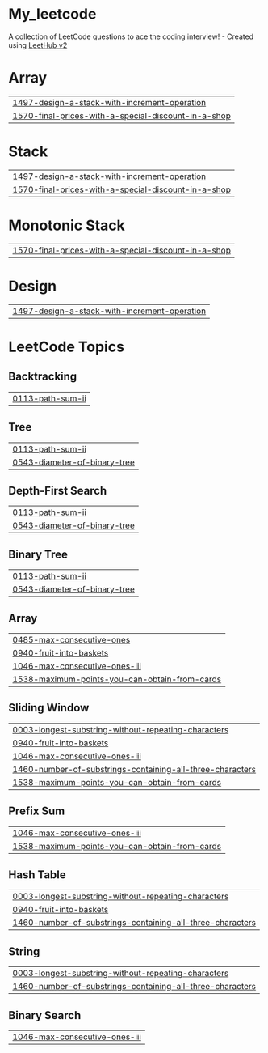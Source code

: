 # My_leetcode
A collection of LeetCode questions to ace the coding interview! - Created using [LeetHub v2](https://github.com/arunbhardwaj/LeetHub-2.0)


# Array
|  |
| ------- |
| [1497-design-a-stack-with-increment-operation](https://github.com/prakharbhardwaj1504/My_leetcode/tree/master/1497-design-a-stack-with-increment-operation) |
| [1570-final-prices-with-a-special-discount-in-a-shop](https://github.com/prakharbhardwaj1504/My_leetcode/tree/master/1570-final-prices-with-a-special-discount-in-a-shop) |
# Stack
|  |
| ------- |
| [1497-design-a-stack-with-increment-operation](https://github.com/prakharbhardwaj1504/My_leetcode/tree/master/1497-design-a-stack-with-increment-operation) |
| [1570-final-prices-with-a-special-discount-in-a-shop](https://github.com/prakharbhardwaj1504/My_leetcode/tree/master/1570-final-prices-with-a-special-discount-in-a-shop) |
# Monotonic Stack
|  |
| ------- |
| [1570-final-prices-with-a-special-discount-in-a-shop](https://github.com/prakharbhardwaj1504/My_leetcode/tree/master/1570-final-prices-with-a-special-discount-in-a-shop) |
# Design
|  |
| ------- |
| [1497-design-a-stack-with-increment-operation](https://github.com/prakharbhardwaj1504/My_leetcode/tree/master/1497-design-a-stack-with-increment-operation) |
<!---LeetCode Topics Start-->
# LeetCode Topics
## Backtracking
|  |
| ------- |
| [0113-path-sum-ii](https://github.com/prakharbhardwaj1504/My_leetcode/tree/master/0113-path-sum-ii) |
## Tree
|  |
| ------- |
| [0113-path-sum-ii](https://github.com/prakharbhardwaj1504/My_leetcode/tree/master/0113-path-sum-ii) |
| [0543-diameter-of-binary-tree](https://github.com/prakharbhardwaj1504/My_leetcode/tree/master/0543-diameter-of-binary-tree) |
## Depth-First Search
|  |
| ------- |
| [0113-path-sum-ii](https://github.com/prakharbhardwaj1504/My_leetcode/tree/master/0113-path-sum-ii) |
| [0543-diameter-of-binary-tree](https://github.com/prakharbhardwaj1504/My_leetcode/tree/master/0543-diameter-of-binary-tree) |
## Binary Tree
|  |
| ------- |
| [0113-path-sum-ii](https://github.com/prakharbhardwaj1504/My_leetcode/tree/master/0113-path-sum-ii) |
| [0543-diameter-of-binary-tree](https://github.com/prakharbhardwaj1504/My_leetcode/tree/master/0543-diameter-of-binary-tree) |
## Array
|  |
| ------- |
| [0485-max-consecutive-ones](https://github.com/prakharbhardwaj1504/My_leetcode/tree/master/0485-max-consecutive-ones) |
| [0940-fruit-into-baskets](https://github.com/prakharbhardwaj1504/My_leetcode/tree/master/0940-fruit-into-baskets) |
| [1046-max-consecutive-ones-iii](https://github.com/prakharbhardwaj1504/My_leetcode/tree/master/1046-max-consecutive-ones-iii) |
| [1538-maximum-points-you-can-obtain-from-cards](https://github.com/prakharbhardwaj1504/My_leetcode/tree/master/1538-maximum-points-you-can-obtain-from-cards) |
## Sliding Window
|  |
| ------- |
| [0003-longest-substring-without-repeating-characters](https://github.com/prakharbhardwaj1504/My_leetcode/tree/master/0003-longest-substring-without-repeating-characters) |
| [0940-fruit-into-baskets](https://github.com/prakharbhardwaj1504/My_leetcode/tree/master/0940-fruit-into-baskets) |
| [1046-max-consecutive-ones-iii](https://github.com/prakharbhardwaj1504/My_leetcode/tree/master/1046-max-consecutive-ones-iii) |
| [1460-number-of-substrings-containing-all-three-characters](https://github.com/prakharbhardwaj1504/My_leetcode/tree/master/1460-number-of-substrings-containing-all-three-characters) |
| [1538-maximum-points-you-can-obtain-from-cards](https://github.com/prakharbhardwaj1504/My_leetcode/tree/master/1538-maximum-points-you-can-obtain-from-cards) |
## Prefix Sum
|  |
| ------- |
| [1046-max-consecutive-ones-iii](https://github.com/prakharbhardwaj1504/My_leetcode/tree/master/1046-max-consecutive-ones-iii) |
| [1538-maximum-points-you-can-obtain-from-cards](https://github.com/prakharbhardwaj1504/My_leetcode/tree/master/1538-maximum-points-you-can-obtain-from-cards) |
## Hash Table
|  |
| ------- |
| [0003-longest-substring-without-repeating-characters](https://github.com/prakharbhardwaj1504/My_leetcode/tree/master/0003-longest-substring-without-repeating-characters) |
| [0940-fruit-into-baskets](https://github.com/prakharbhardwaj1504/My_leetcode/tree/master/0940-fruit-into-baskets) |
| [1460-number-of-substrings-containing-all-three-characters](https://github.com/prakharbhardwaj1504/My_leetcode/tree/master/1460-number-of-substrings-containing-all-three-characters) |
## String
|  |
| ------- |
| [0003-longest-substring-without-repeating-characters](https://github.com/prakharbhardwaj1504/My_leetcode/tree/master/0003-longest-substring-without-repeating-characters) |
| [1460-number-of-substrings-containing-all-three-characters](https://github.com/prakharbhardwaj1504/My_leetcode/tree/master/1460-number-of-substrings-containing-all-three-characters) |
## Binary Search
|  |
| ------- |
| [1046-max-consecutive-ones-iii](https://github.com/prakharbhardwaj1504/My_leetcode/tree/master/1046-max-consecutive-ones-iii) |
<!---LeetCode Topics End-->